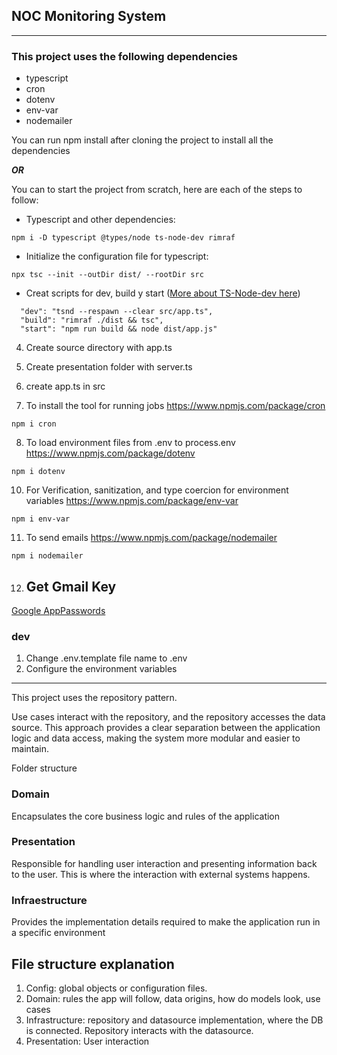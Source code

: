 
## NOC Monitoring System
***
### This project uses the following dependencies

  - typescript
  - cron
  - dotenv
  - env-var
  - nodemailer

You can run npm install after cloning the project to install all the dependencies 

***OR***

You can to start the project from scratch, here are each of the steps to follow:

  - Typescript and other dependencies: 
```
npm i -D typescript @types/node ts-node-dev rimraf
```
- Initialize the configuration file for typescript:
```
npx tsc --init --outDir dist/ --rootDir src
```
- Creat scripts for dev, build y start ([More about TS-Node-dev here](https://www.npmjs.com/package/ts-node-dev))
```
  "dev": "tsnd --respawn --clear src/app.ts",
  "build": "rimraf ./dist && tsc",
  "start": "npm run build && node dist/app.js"
```

4. Create source directory with app.ts

5. Create presentation folder with server.ts

6. create app.ts in src

7. To install the tool for running jobs https://www.npmjs.com/package/cron 
```
npm i cron 
```

8. To load environment files from .env to process.env https://www.npmjs.com/package/dotenv 
```
npm i dotenv 
```

10. For Verification, sanitization, and type coercion for environment variables https://www.npmjs.com/package/env-var
```
npm i env-var  
```

11. To send emails https://www.npmjs.com/package/nodemailer
```
npm i nodemailer
```

12. ## Get Gmail Key
[Google AppPasswords](https://myaccount.google.com/u/0/apppasswords)

### dev 
1. Change .env.template file name to .env
2. Configure the environment variables

***
This project uses the repository pattern.

Use cases interact with the repository, and the repository accesses the data source. This approach provides a clear separation between the application logic and data access, making the system more modular and easier to maintain.

Folder structure

### Domain

 Encapsulates the core business logic and rules of the application

 ### Presentation 
 Responsible for handling user interaction and presenting information back to the user. This is where the interaction with external systems happens.

 ### Infraestructure
 Provides the implementation details required to make the application run in a specific environment

## File structure explanation

 1. Config: global objects or configuration files. 
 2. Domain: rules the app will follow, data origins, how do models look, use cases
 3. Infrastructure: repository and datasource implementation, where the DB is connected. Repository interacts with the datasource.
 4. Presentation: User interaction